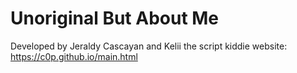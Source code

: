 # Unoriginal But About Me
Developed by Jeraldy Cascayan and Kelii the script kiddie
website: https://c0p.github.io/main.html
